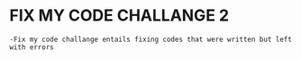 # FIX MY CODE CHALLANGE 2 
	-Fix my code challange entails fixing codes that were written but left with errors
